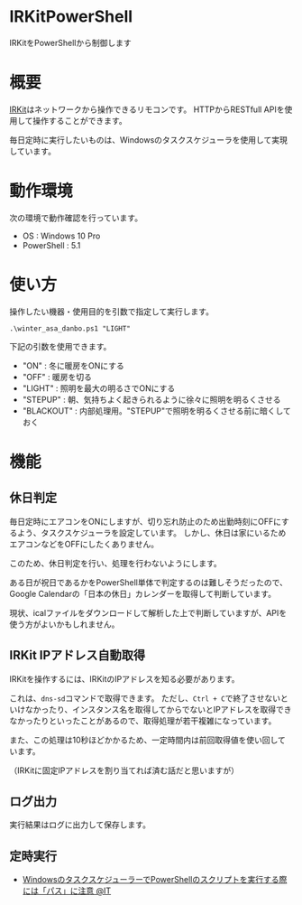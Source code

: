 # IRKitPowerShell
IRKitをPowerShellから制御します

# 概要
[IRKit](http://getirkit.com/)はネットワークから操作できるリモコンです。
HTTPからRESTfull APIを使用して操作することができます。

毎日定時に実行したいものは、Windowsのタスクスケジューラを使用して実現しています。

# 動作環境
次の環境で動作確認を行っています。
 - OS : Windows 10 Pro
 - PowerShell : 5.1

# 使い方
操作したい機器・使用目的を引数で指定して実行します。

```
.\winter_asa_danbo.ps1 "LIGHT"
```

下記の引数を使用できます。
 - "ON" : 冬に暖房をONにする
 - "OFF" : 暖房を切る
 - "LIGHT" : 照明を最大の明るさでONにする
 - "STEPUP" : 朝、気持ちよく起きられるように徐々に照明を明るくさせる
 - "BLACKOUT" : 内部処理用。"STEPUP"で照明を明るくさせる前に暗くしておく

# 機能
## 休日判定
毎日定時にエアコンをONにしますが、切り忘れ防止のため出勤時刻にOFFにするよう、タスクスケジューラを設定しています。
しかし、休日は家にいるためエアコンなどをOFFにしたくありません。

このため、休日判定を行い、処理を行わないようにします。

ある日が祝日であるかをPowerShell単体で判定するのは難しそうだったので、Google Calendarの「日本の休日」カレンダーを取得して判断しています。

現状、icalファイルをダウンロードして解析した上で判断していますが、APIを使う方がよいかもしれません。

## IRKit IPアドレス自動取得
IRKitを操作するには、IRKitのIPアドレスを知る必要があります。

これは、`dns-sd`コマンドで取得できます。
ただし、`Ctrl + C`で終了させないといけなかったり、インスタンス名を取得してからでないとIPアドレスを取得できなかったりといったことがあるので、取得処理が若干複雑になっています。

また、この処理は10秒ほどかかるため、一定時間内は前回取得値を使い回しています。

（IRKitに固定IPアドレスを割り当てれば済む話だと思いますが）

## ログ出力
実行結果はログに出力して保存します。

## 定時実行
 - [WindowsのタスクスケジューラーでPowerShellのスクリプトを実行する際には「パス」に注意 @IT](http://www.atmarkit.co.jp/ait/articles/1412/03/news125.html)
